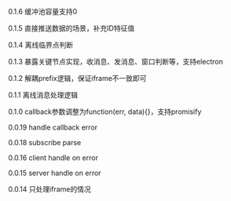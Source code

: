 0.1.6
缓冲池容量支持0

0.1.5
直接推送数据的场景，补充ID特征值

0.1.4
离线临界点判断

0.1.3
暴露关键节点实现，收消息、发消息、窗口判断等，支持electron

0.1.2
解耦prefix逻辑，保证iframe不一致即可

0.1.1
离线消息处理逻辑

0.1.0
callback参数调整为function(err, data){}，支持promisify

0.0.19
handle callback error

0.0.18
subscribe parse

0.0.16
client handle on error

0.0.15
server handle on error

0.0.14
只处理iframe的情况
